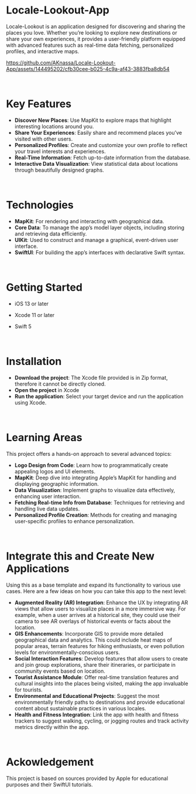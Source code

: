# Locale-Lookout-App

Locale-Lookout is an application designed for discovering and sharing the places you love. Whether you’re looking to explore new destinations or share your own experiences, it provides a user-friendly platform equipped with advanced features such as real-time data fetching, personalized profiles, and interactive maps.

https://github.com/AKnassa/Locale-Lookout-App/assets/144495202/cfb30cee-b025-4c9a-af43-3883fba8db54

<br/>

# Key Features
- **Discover New Places**: Use MapKit to explore maps that highlight interesting locations around you.
- **Share Your Experiences**: Easily share and recommend places you’ve visited with other users.
- **Personalized Profiles**: Create and customize your own profile to reflect your travel interests and experiences.
- **Real-Time Information**: Fetch up-to-date information from the database.
- **Interactive Data Visualization**: View statistical data about locations through beautifully designed graphs.

<br/>

# Technologies 
- **MapKit**: For rendering and interacting with geographical data.
- **Core Data**: To manage the app’s model layer objects, including storing and retrieving data efficiently.
- **UIKit**: Used to construct and manage a graphical, event-driven user interface.
- **SwiftUI**: For building the app’s interfaces with declarative Swift syntax.

<br/>

# Getting Started 
- iOS 13 or later
- Xcode 11 or later
- Swift 5

  <br/>


# Installation
- **Download the project**: The Xcode file provided is in Zip format, therefore it cannot be directly cloned.
- **Open the project** in Xcode
- **Run the application**: Select your target device and run the application using Xcode.

<br/>

# Learning Areas
This project offers a hands-on approach to several advanced topics:
- **Logo Design from Code**: Learn how to programmatically create appealing logos and UI elements.
- **MapKit**: Deep dive into integrating Apple’s MapKit for handling and displaying geographic information.
- **Data Visualization**: Implement graphs to visualize data effectively, enhancing user interaction.
- **Fetching Real-time Info from Database**: Techniques for retrieving and handling live data updates.
- **Personalized Profile Creation**: Methods for creating and managing user-specific profiles to enhance personalization.

<br/>

# Integrate this and Create New Applications
Using this as a base template and expand its functionality to various use cases. Here are a few ideas on how you can take this app to the next level:
- **Augmented Reality (AR) Integration**: Enhance the UX by integrating AR views that allow users to visualize places in a more immersive way. For example, when a user arrives at a historical site, they could use their camera to see AR overlays of historical events or facts about the location.
- **GIS Enhancements**: Incorporate GIS to provide more detailed geographical data and analytics. This could include heat maps of popular areas, terrain features for hiking enthusiasts, or even pollution levels for environmentally-conscious users.
- **Social Interaction Features**: Develop features that allow users to create and join group explorations, share their itineraries, or participate in community events based on location.
- **Tourist Assistance Module**: Offer real-time translation features and cultural insights into the places being visited, making the app invaluable for tourists.
- **Environmental and Educational Projects**: Suggest the most environmentally friendly paths to destinations and provide educational content about sustainable practices in various locales.
- **Health and Fitness Integration**: Link the app with health and fitness trackers to suggest walking, cycling, or jogging routes and track activity metrics directly within the app.

<br/>

# Ackowledgement
This project is based on sources provided by Apple for educational purposes and their SwiftUI tutorials.

  

